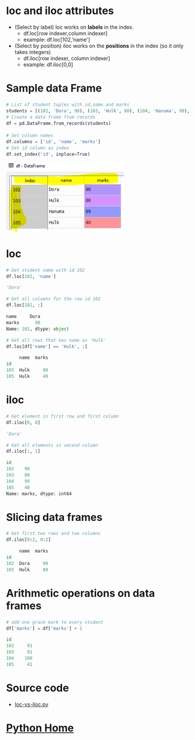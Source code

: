 # loc and iloc attributes
- (Select by label) loc works on **labels** in the index.
   - df.loc[row indexer,column indexer]
   - example: df.loc[102,'name']
- (Select by position) iloc works on the **positions** in the index (so it only takes integers)
   - df.iloc[row indexer, column indexer]
   - example: df.iloc[0,0]

# Sample data Frame
```Python
# List of student tuples with id,name and marks
students = [(102, 'Dora', 90), (103, 'Hulk', 80), (104, 'Hanuma', 99), (105, 'Hulk', 40)]
# Create a data frame from records
df = pd.DataFrame.from_records(students)

# Set column names
df.columns = ['id', 'name', 'marks']
# Set id column as index
df.set_index('id', inplace=True)
```
![loc-vs-iloc-data-frame](loc-vs-iloc-data-frame.PNG)

# loc
```Python
# Get student name with id 102
df.loc[102, 'name']
```
```Python
'Dora'
```
```Python
# Get all columns for the row id 102
df.loc[102, :]
```
```Python
name     Dora
marks      90
Name: 102, dtype: object
```
```Python
# Get all rows that has name as 'Hulk'
df.loc[df['name'] == 'Hulk', :]
```
```Python
     name  marks
id              
103  Hulk     80
105  Hulk     40
```
# iloc
```Python
# Get element in first row and first column
df.iloc[0, 0]
```
```Python
'Dora'
```
```Python
# Get all elements in second column
df.iloc[:, 1]
```
```Python
id
102    90
103    80
104    99
105    40
Name: marks, dtype: int64
```
# Slicing data frames
```Python
# Get first two rows and two columns
df.iloc[0:2, 0:2]
```
```Python
     name  marks
id              
102  Dora     90
103  Hulk     80
```
# Arithmetic operations on data frames
```Python
# add one grace mark to every student
df['marks'] = df['marks'] + 1
```
```Python
id
102     91
103     81
104    100
105     41
```
# Source code
- [loc-vs-iloc.py](loc-vs-iloc.py)

# [Python Home](index.html#loc-vs-iloc)
